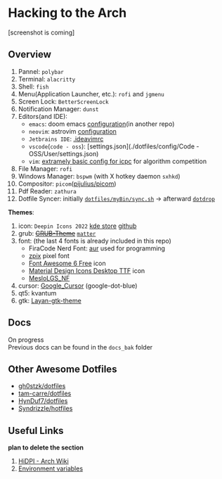 # Hacking to the Arch

[screenshot is coming]

## Overview

1. Pannel: `polybar`
2. Terminal: `alacritty`
3. Shell: `fish`
4. Menu(Application Launcher, etc.): `rofi` and `jgmenu`
5. Screen Lock: `BetterScreenLock`
6. Notification Manager: `dunst` 
7. Editors(and IDE):
    - `emacs`: doom emacs [configuration](https://github.com/Ziqi-Yang/.doom.d)(in another repo)
    - `neovim`: astrovim [configuration](./dotfiles/config/nvim/lua/user/init.lua)
    - `Jetbrains IDE`: [.ideavimrc](./dotfiles/config/ideavimrc)
    - `vscode`(`code - oss`): [settings.json](./dotfiles/config/Code - OSS/User/settings.json)
    - `vim`: [extramely basic config for icpc](https://gist.github.com/Ziqi-Yang/2fd25c93254382c9e5b376568a0e9611) for algorithm competition
8. File Manager: `rofi`
9. Windows Manager: `bspwm` (with X hotkey daemon `sxhkd`)
10. Compositor: `picom`([pijulius/picom](https://github.com/pijulius/picom))
11. Pdf Reader: `zathura`
12. Dotfile Syncer: initially [`dotfiles/myBin/sync.sh`](dotfiles/myBin/sync.sh) -> afterward [`dotdrop`](https://github.com/deadc0de6/dotdrop)

**Themes**: 
1. icon: `Deepin Icons 2022` [kde store](https://store.kde.org/p/1678986/) [github](https://github.com/zayronxio/Deepin-icons-2022)
2. grub: ~~[GRUB-Theme](https://github.com/13atm01/GRUB-Theme)~~ [`matter`](https://github.com/mateosss/matter)
3. font: (the last 4 fonts is already included in this repo)
    - FiraCode Nerd Font: [aur](https://aur.archlinux.org/packages/nerd-fonts-fira-code) used for programming
    - [zpix](https://github.com/SolidZORO/zpix-pixel-font) pixel font
    - [Font Awesome 6 Free](https://fontawesome.com/download) icon
    - [Material Design Icons Desktop TTF](https://github.com/Templarian/MaterialDesign-Font) icon
    - [MesloLGS\_NF](https://github.com/romkatv/powerlevel10k-media/)
4. cursor: [Google\_Cursor](https://github.com/ful1e5/Google_Cursor) (google-dot-blue)
5. qt5: kvantum
6. gtk: [Layan-gtk-theme](https://github.com/vinceliuice/Layan-gtk-theme)

## Docs

On progress  
Previous docs can be found in the `docs_bak` folder

## Other Awesome Dotfiles

- [gh0stzk/dotfiles](https://github.com/gh0stzk/dotfiles)
- [tam-carre/dotfiles](https://github.com/tam-carre/dotfiles)
- [HynDuf7/dotfiles](https://github.com/HynDuf7/dotfiles)
- [Syndrizzle/hotfiles](https://github.com/Syndrizzle/hotfiles)

## Useful Links
__plan to delete the section__
1. [HiDPI - Arch Wiki](https://wiki.archlinux.org/title/HiDPI)
2. [Environment variables](https://wiki.archlinux.org/title/environment_variables)
